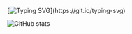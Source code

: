 [![Typing SVG](https://readme-typing-svg.herokuapp.com?color=%23F7335C&lines=HI+THERE!!!+;WELCOME+TO+MY+GITHUB+PAGE...)](https://git.io/typing-svg)

![GitHub stats](https://github-readme-stats.vercel.app/api?username=Kanishkumar-K&show_icons=false&theme=WHITE)
